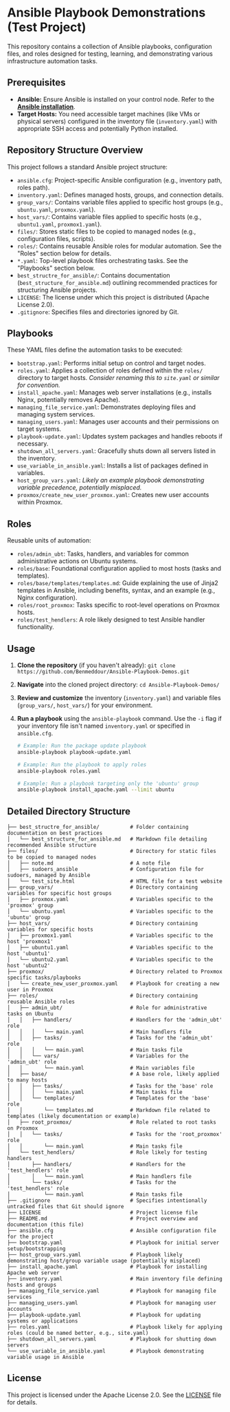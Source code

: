 # Ansible Playbook Demonstrations (Test Project)

This repository contains a collection of Ansible playbooks, configuration files, and roles designed for testing, learning, and demonstrating various infrastructure automation tasks.

## Prerequisites

*   **Ansible:** Ensure Ansible is installed on your control node. Refer to the [**Ansible installation**](https://github.com/Benmeddour/Ansible-Playbook-Demos/wiki/Ansible).
*   **Target Hosts:** You need accessible target machines (like VMs or physical servers) configured in the inventory file (`inventory.yaml`) with appropriate SSH access and potentially Python installed.

## Repository Structure Overview

This project follows a standard Ansible project structure:

*   `ansible.cfg`: Project-specific Ansible configuration (e.g., inventory path, roles path).
*   `inventory.yaml`: Defines managed hosts, groups, and connection details.
*   `group_vars/`: Contains variable files applied to specific host groups (e.g., `ubuntu.yaml`, `proxmox.yaml`).
*   `host_vars/`: Contains variable files applied to specific hosts (e.g., `ubuntu1.yaml`, `proxmox1.yaml`).
*   `files/`: Stores static files to be copied to managed nodes (e.g., configuration files, scripts).
*   `roles/`: Contains reusable Ansible roles for modular automation. See the "Roles" section below for details.
*   `*.yaml`: Top-level playbook files orchestrating tasks. See the "Playbooks" section below.
*   `best_structre_for_ansible/`: Contains documentation (`best_structure_for_ansible.md`) outlining recommended practices for structuring Ansible projects.
*   `LICENSE`: The license under which this project is distributed (Apache License 2.0).
*   `.gitignore`: Specifies files and directories ignored by Git.

## Playbooks

These YAML files define the automation tasks to be executed:

*   `bootstrap.yaml`: Performs initial setup on control and target nodes.
*   `roles.yaml`: Applies a collection of roles defined within the `roles/` directory to target hosts. *Consider renaming this to `site.yaml` or similar for convention.*
*   `install_apache.yaml`: Manages web server installations (e.g., installs Nginx, potentially removes Apache).
*   `managing_file_service.yaml`: Demonstrates deploying files and managing system services.
*   `managing_users.yaml`: Manages user accounts and their permissions on target systems.
*   `playbook-update.yaml`: Updates system packages and handles reboots if necessary.
*   `shutdown_all_servers.yaml`: Gracefully shuts down all servers listed in the inventory.
*   `use_variable_in_ansible.yaml`: Installs a list of packages defined in variables.
*   `host_group_vars.yaml`: *Likely an example playbook demonstrating variable precedence, potentially misplaced.*
*   `proxmox/create_new_user_proxmox.yaml`: Creates new user accounts within Proxmox.

## Roles

Reusable units of automation:

*   `roles/admin_ubt`: Tasks, handlers, and variables for common administrative actions on Ubuntu systems.
*   `roles/base`: Foundational configuration applied to most hosts (tasks and templates).
*   `roles/base/templates/templates.md`: Guide explaining the use of Jinja2 templates in Ansible, including benefits, syntax, and an example (e.g., Nginx configuration).
*   `roles/root_proxmox`: Tasks specific to root-level operations on Proxmox hosts.
*   `roles/test_hendlers`: A role likely designed to test Ansible handler functionality.

## Usage

1.  **Clone the repository** (if you haven't already): `git clone https://github.com/Benmeddour/Ansible-Playbook-Demos.git`
2.  **Navigate** into the cloned project directory: `cd Ansible-Playbook-Demos/`
3.  **Review and customize** the inventory (`inventory.yaml`) and variable files (`group_vars/`, `host_vars/`) for your environment.
4.  **Run a playbook** using the `ansible-playbook` command. Use the `-i` flag if your inventory file isn't named `inventory.yaml` or specified in `ansible.cfg`.

    ```bash
    # Example: Run the package update playbook
    ansible-playbook playbook-update.yaml

    # Example: Run the playbook to apply roles
    ansible-playbook roles.yaml

    # Example: Run a playbook targeting only the 'ubuntu' group
    ansible-playbook install_apache.yaml --limit ubuntu
    ```

## Detailed Directory Structure

```text
├── best_structre_for_ansible/          # Folder containing documentation on best practices
│   └── best_structure_for_ansible.md   # Markdown file detailing recommended Ansible structure
├── files/                              # Directory for static files to be copied to managed nodes
│   ├── note.md                         # A note file
│   ├── sudoers_ansible                 # Configuration file for sudoers, managed by Ansible
│   └── test_site.html                  # HTML file for a test website
├── group_vars/                         # Directory containing variables for specific host groups
│   ├── proxmox.yaml                    # Variables specific to the 'proxmox' group
│   └── ubuntu.yaml                     # Variables specific to the 'ubuntu' group
├── host_vars/                          # Directory containing variables for specific hosts
│   ├── proxmox1.yaml                   # Variables specific to the host 'proxmox1'
│   ├── ubuntu1.yaml                    # Variables specific to the host 'ubuntu1'
│   └── ubuntu2.yaml                    # Variables specific to the host 'ubuntu2'
├── proxmox/                            # Directory related to Proxmox specific tasks/playbooks
│   └── create_new_user_proxmox.yaml    # Playbook for creating a new user in Proxmox
├── roles/                              # Directory containing reusable Ansible roles
│   ├── admin_ubt/                      # Role for administrative tasks on Ubuntu
│   │   ├── handlers/                   # Handlers for the 'admin_ubt' role
│   │   │   └── main.yaml               # Main handlers file
│   │   ├── tasks/                      # Tasks for the 'admin_ubt' role
│   │   │   └── main.yaml               # Main tasks file
│   │   └── vars/                       # Variables for the 'admin_ubt' role
│   │       └── main.yaml               # Main variables file
│   ├── base/                           # A base role, likely applied to many hosts
│   │   ├── tasks/                      # Tasks for the 'base' role
│   │   │   └── main.yaml               # Main tasks file
│   │   └── templates/                  # Templates for the 'base' role
│   │       └── templates.md            # Markdown file related to templates (likely documentation or example)
│   ├── root_proxmox/                   # Role related to root tasks on Proxmox
│   │   └── tasks/                      # Tasks for the 'root_proxmox' role
│   │       └── main.yaml               # Main tasks file
│   └── test_hendlers/                  # Role likely for testing handlers
│       ├── handlers/                   # Handlers for the 'test_hendlers' role
│       │   └── main.yaml               # Main handlers file
│       └── tasks/                      # Tasks for the 'test_hendlers' role
│           └── main.yaml               # Main tasks file
├── .gitignore                          # Specifies intentionally untracked files that Git should ignore
├── LICENSE                             # Project license file
├── README.md                           # Project overview and documentation (this file)
├── ansible.cfg                         # Ansible configuration file for the project
├── bootstrap.yaml                      # Playbook for initial server setup/bootstrapping
├── host_group_vars.yaml                # Playbook likely demonstrating host/group variable usage (potentially misplaced)
├── install_apache.yaml                 # Playbook for installing Apache web server
├── inventory.yaml                      # Main inventory file defining hosts and groups
├── managing_file_service.yaml          # Playbook for managing file services
├── managing_users.yaml                 # Playbook for managing user accounts
├── playbook-update.yaml                # Playbook for updating systems or applications
├── roles.yaml                          # Playbook likely for applying roles (could be named better, e.g., site.yaml)
├── shutdown_all_servers.yaml           # Playbook for shutting down servers
└── use_variable_in_ansible.yaml        # Playbook demonstrating variable usage in Ansible
```

## License

This project is licensed under the Apache License 2.0. See the [LICENSE](LICENSE) file for details.
